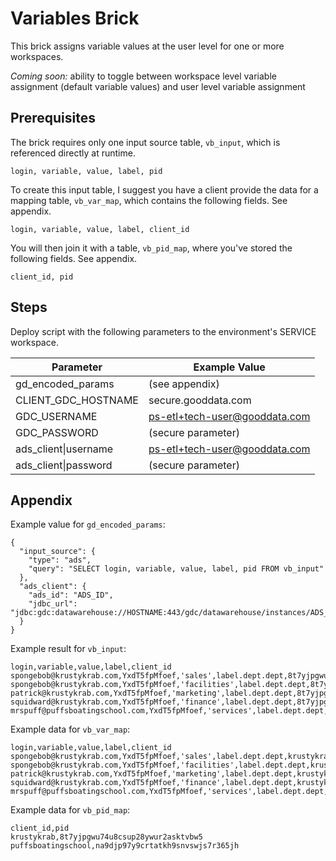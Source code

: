 # Variables Brick
This brick assigns variable values at the user level for one or more workspaces.

*Coming soon:* ability to toggle between workspace level variable assignment (default variable values) and user level variable assignment

## Prerequisites

The brick requires only one input source table, `vb_input`, which is referenced directly at runtime.
```
login, variable, value, label, pid
```

To create this input table, I suggest you have a client provide the data for a mapping table, `vb_var_map`, which contains the following fields. See appendix.
```
login, variable, value, label, client_id
```

You will then join it with a table, `vb_pid_map`, where you've stored the following fields. See appendix.
```
client_id, pid
```

## Steps

Deploy script with the following parameters to the environment's SERVICE workspace.

| Parameter | Example Value |
| --- | --- |
| gd_encoded_params | (see appendix) |
| CLIENT_GDC_HOSTNAME | secure.gooddata.com |
| GDC_USERNAME | ps-etl+tech-user@gooddata.com |
| GDC_PASSWORD | (secure parameter) |
| ads_client\|username | ps-etl+tech-user@gooddata.com |
| ads_client\|password | (secure parameter) |

## Appendix

Example value for `gd_encoded_params`:
```
{
  "input_source": {
    "type": "ads",
    "query": "SELECT login, variable, value, label, pid FROM vb_input"
  },
  "ads_client": {
    "ads_id": "ADS_ID",
    "jdbc_url": "jdbc:gdc:datawarehouse://HOSTNAME:443/gdc/datawarehouse/instances/ADS_ID"
  }
}
```

Example result for `vb_input`:
```
login,variable,value,label,client_id
spongebob@krustykrab.com,YxdT5fpMfoef,'sales',label.dept.dept,8t7yjpgwu74u8csup28ywur2asktvbw5
spongebob@krustykrab.com,YxdT5fpMfoef,'facilities',label.dept.dept,8t7yjpgwu74u8csup28ywur2asktvbw5
patrick@krustykrab.com,YxdT5fpMfoef,'marketing',label.dept.dept,8t7yjpgwu74u8csup28ywur2asktvbw5
squidward@krustykrab.com,YxdT5fpMfoef,'finance',label.dept.dept,8t7yjpgwu74u8csup28ywur2asktvbw5
mrspuff@puffsboatingschool.com,YxdT5fpMfoef,'services',label.dept.dept,na9djp97y9crtatkh9snvswjs7r365jh
```

Example data for `vb_var_map`:
```
login,variable,value,label,client_id
spongebob@krustykrab.com,YxdT5fpMfoef,'sales',label.dept.dept,krustykrab
spongebob@krustykrab.com,YxdT5fpMfoef,'facilities',label.dept.dept,krustykrab
patrick@krustykrab.com,YxdT5fpMfoef,'marketing',label.dept.dept,krustykrab
squidward@krustykrab.com,YxdT5fpMfoef,'finance',label.dept.dept,krustykrab
mrspuff@puffsboatingschool.com,YxdT5fpMfoef,'services',label.dept.dept,puffsboatingschool
```

Example data for `vb_pid_map`:
```
client_id,pid
krustykrab,8t7yjpgwu74u8csup28ywur2asktvbw5
puffsboatingschool,na9djp97y9crtatkh9snvswjs7r365jh
```